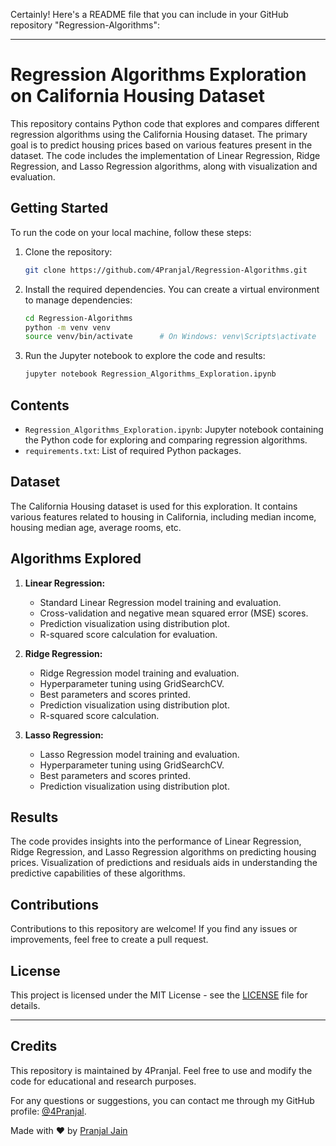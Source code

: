 Certainly! Here's a README file that you can include in your GitHub repository "Regression-Algorithms":

---

# Regression Algorithms Exploration on California Housing Dataset

This repository contains Python code that explores and compares different regression algorithms using the California Housing dataset. The primary goal is to predict housing prices based on various features present in the dataset. The code includes the implementation of Linear Regression, Ridge Regression, and Lasso Regression algorithms, along with visualization and evaluation.

## Getting Started

To run the code on your local machine, follow these steps:

1. Clone the repository:
   ```bash
   git clone https://github.com/4Pranjal/Regression-Algorithms.git
   ```

2. Install the required dependencies. You can create a virtual environment to manage dependencies:
   ```bash
   cd Regression-Algorithms
   python -m venv venv
   source venv/bin/activate      # On Windows: venv\Scripts\activate
   ```

3. Run the Jupyter notebook to explore the code and results:
   ```bash
   jupyter notebook Regression_Algorithms_Exploration.ipynb
   ```

## Contents

- `Regression_Algorithms_Exploration.ipynb`: Jupyter notebook containing the Python code for exploring and comparing regression algorithms.
- `requirements.txt`: List of required Python packages.

## Dataset

The California Housing dataset is used for this exploration. It contains various features related to housing in California, including median income, housing median age, average rooms, etc.

## Algorithms Explored

1. **Linear Regression:**
   - Standard Linear Regression model training and evaluation.
   - Cross-validation and negative mean squared error (MSE) scores.
   - Prediction visualization using distribution plot.
   - R-squared score calculation for evaluation.

2. **Ridge Regression:**
   - Ridge Regression model training and evaluation.
   - Hyperparameter tuning using GridSearchCV.
   - Best parameters and scores printed.
   - Prediction visualization using distribution plot.
   - R-squared score calculation.

3. **Lasso Regression:**
   - Lasso Regression model training and evaluation.
   - Hyperparameter tuning using GridSearchCV.
   - Best parameters and scores printed.
   - Prediction visualization using distribution plot.

## Results

The code provides insights into the performance of Linear Regression, Ridge Regression, and Lasso Regression algorithms on predicting housing prices. Visualization of predictions and residuals aids in understanding the predictive capabilities of these algorithms.

## Contributions

Contributions to this repository are welcome! If you find any issues or improvements, feel free to create a pull request.

## License

This project is licensed under the MIT License - see the [LICENSE](LICENSE) file for details.

---
## Credits

This repository is maintained by 4Pranjal. Feel free to use and modify the code for educational and research purposes.

For any questions or suggestions, you can contact me through my GitHub profile: [@4Pranjal](https://github.com/4Pranjal).

Made with ❤️ by [Pranjal Jain](https://github.com/4Pranjal)
